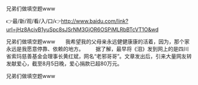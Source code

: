 兄弟们做填空题www

👉最/新/观/看/入/口/👉http://www.baidu.com/link?url=jHz8AcivB1yuSpc8sJSrNM3GjOR6OSPiMLRbBTcVT1O&wd

兄弟们做填空题www　　我希望我的父母亲永远健健康康的活着，因为，那个家永远是我愿意停靠、依赖的地方。
　　据了解，最早将《泪》发到网上的是四川省索玛慈善基金会理事长黄红斌，网名“老邪哥哥”。文章发出后，引来大量网友转发献爱心，截至8月5日晚，爱心捐款已超80万元。


兄弟们做填空题www
